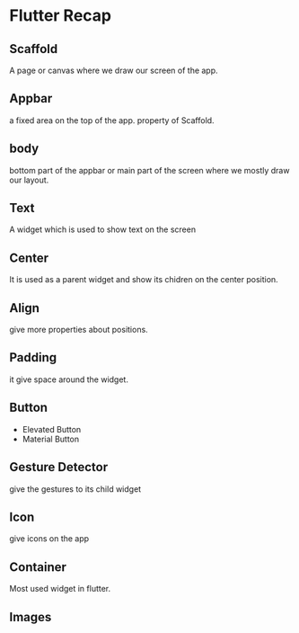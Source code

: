 # Flutter Recap

## Scaffold

A page or canvas where we draw our screen of the app.

## Appbar

a fixed area on the top of the app.
property of Scaffold.

## body

bottom part of the appbar or main part of the screen where we mostly draw our layout.

## Text

A widget which is used to show text on the screen

## Center

It is used as a parent widget and show its chidren on the center position.

## Align

give more properties about positions.

## Padding

it give space around the widget.

## Button

- Elevated Button
- Material Button

## Gesture Detector

give the gestures to its child widget

## Icon

give icons on the app

## Container

Most used widget in flutter.

## Images
